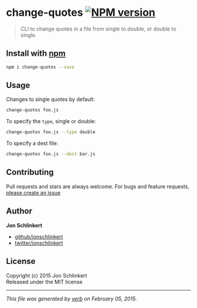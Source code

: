 # change-quotes [![NPM version](https://badge.fury.io/js/change-quotes.svg)](http://badge.fury.io/js/change-quotes)

> CLI to change quotes in a file from single to double, or double to single.

## Install with [npm](npmjs.org)

```bash
npm i change-quotes --save
```

## Usage

Changes to single quotes by default:

```bash
change-quotes foo.js
```

To specify the `type`, single or double:

```bash
change-quotes foo.js --type double
```

To specify a dest file:

```bash
change-quotes foo.js --dest bar.js
```


## Contributing
Pull requests and stars are always welcome. For bugs and feature requests, [please create an issue](https://github.com/jonschlinkert/change-quotes/issues)

## Author

**Jon Schlinkert**
 
+ [github/jonschlinkert](https://github.com/jonschlinkert)
+ [twitter/jonschlinkert](http://twitter.com/jonschlinkert) 

## License
Copyright (c) 2015 Jon Schlinkert  
Released under the MIT license

***

_This file was generated by [verb](https://github.com/assemble/verb) on February 05, 2015._

